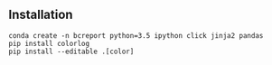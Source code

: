 ## Installation

    conda create -n bcreport python=3.5 ipython click jinja2 pandas
    pip install colorlog
    pip install --editable .[color]
